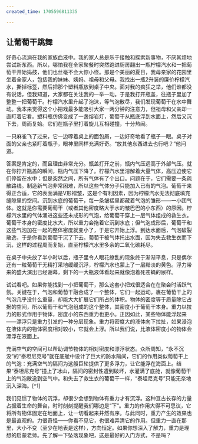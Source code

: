 ```yaml
---
created_time: 1705596811335

---
```

   

## 让葡萄干跳舞

好奇心流淌在我的家族血液中。我的家人总是乐于接触和探索新事物，不厌其烦地尝试新东西。所以，哪怕我在全家聚餐时突然跑进厨房翻出一瓶柠檬汽水和一把葡萄干开始捣鼓，他们也丝毫不会大惊小怪。那是个美丽的夏日，我母亲家的花园里坐着全家人，包括我的妹妹、姨妈、祖母和父母。我找出一瓶2升装的廉价柠檬汽水，撕掉标签，然后把那个塑料瓶放到桌子中央。面对我的疯狂之举，他们谁都没有说话，但我知道，大家都在关注我的一举一动。于是我打开瓶盖，往瓶子里加了整整一把葡萄干。柠檬汽水里升起了泡沫，等气泡散尽，我们发现葡萄干在水中舞动。我本来觉得这个小把戏最多能吸引大家一两分钟的注意力，但祖母和父亲却一直盯着它看。塑料瓶仿佛变成了一盏熔岩灯，葡萄干从瓶底浮到水面上，然后又沉下去，周而复始。它们在瓶子里打着旋儿互相碰撞，十分热闹。

一只麻雀飞了过来，它一边啄着桌上的面包屑，一边好奇地看了瓶子一眼。桌子对面的父亲也紧盯着瓶子，眼神里同样充满好奇。“放其他东西进去也行吧？”他问道。

答案是肯定的，而且理由非常充分。瓶盖打开之前，瓶内气压远高于外部气压。就在你拧开瓶盖的瞬间，瓶内气压下降了。柠檬汽水里溶解着大量气体，高压迫使它们停留在水中；但是突然之间，所有气体有了个出口。问题在于，它们需要一条疏散路线。制造新气泡非常困难，所以这些气体分子只能加入已有的气泡。葡萄干来得正合适，它的表面满是V形褶皱，这是个有利因素，因为柠檬汽水无法彻底填充缝隙里的空间。沉到水底的葡萄干，每一条皱褶里都藏着气泡的雏形——一小团气体。这就是你需要葡萄干（或者其他密度略大于水的皱巴巴的小东西）的原因。柠檬汽水里的气体涌进这些还未成形的气泡，给葡萄干穿上一层气体组成的救生衣。葡萄干本身的密度比水大，所以重力会拖着它沉到水底；但气泡成形后，葡萄干和这些气泡加在一起的整体密度就变小了，于是它开始上浮。到达水面后，气泡破裂散逸，于是你看到葡萄干沉了下去。葡萄干被气体托出水面，因为失去救生衣而下沉，这样的过程周而复始，直至柠檬汽水里多余的二氧化碳耗尽。

在桌子中央放了半小时以后，瓶子里令人眼花缭乱的现象终于渐渐平息，只是偶尔还有一粒葡萄干无精打采地缓缓沉浮，柠檬汽水也蒙上了一层黯淡的黄色。浮力带来的盛大演出已经谢幕，剩下的一大瓶液体看起来就像泡着死苍蝇的尿样。

试试看吧。如果你能找到一小把葡萄干，那么这套小把戏很适合在在聚会时活跃气氛。关键在于，气泡和葡萄干融合成了一个整体，它们一起运动。裹在葡萄干上的气泡几乎没什么重量，却能大大扩展它们所占的体积。物体的密度等于质量除它占据的空间，所以葡萄干和气泡组成的这个整体，其密度小于葡萄干本身。重力以拉力的形式作用于物体，密度小的东西重力也更小。正因如此，某些物体能浮起来——漂浮只是重力引发的一种分层现象。重力将密度大的液体向下拉扯，如果浸泡在液体内的物体密度相对较小，它就会上浮。所以我们说，比液体密度小的物体会漂浮在液面上。

充满空气的空间可以帮助调节物体的相对密度和漂浮状态。众所周知，“永不沉没”的“泰坦尼克号”就在底舱中设计了巨大的防水隔间，它们的作用类似葡萄干上的气泡：充满空气的隔间为这艘巨轮提供了更多浮力，让它能浮在海面上。结果“泰坦尼克号”撞上了冰山，隔间的密封性遭到破坏，水灌满了底舱，就像葡萄干上的气泡散逸到空气中。和失去了救生衣的葡萄干一样，“泰坦尼克号”只能无奈地沉入深海。[^1]

我们见惯了物体的沉浮，却很少会想到物体有重力才有沉浮。这种亘古长存的力量占据着生命的舞台，时时刻刻提醒我们哪边是“下”。重力的作用大得不可思议，它将所有物体固定在地面上，让一切看起来井然有序。与此同时，重力产生的效果也是最直观的。力很奇怪——你看不见它，也很难弄清它的作用。但重力一直在那里，大小不变（至少在地表是这样），方向恒定。如果你想深入了解力，重力是理想的启蒙老师。先了解一下坠落现象吧，这是最好的入门方式，不是吗？